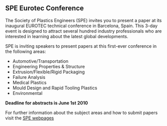 ## SPE Eurotec Conference 

The Society of Plastics Engineers (SPE) invites you to present a paper at its inaugural EUROTEC technical conference in Barcelona, Spain. This 3-day event is designed to attract several hundred industry professionals who are interested in learning about the latest global developments.
<!--break-->
SPE is inviting speakers to present papers at this first-ever conference in the following areas:   
  

* Automotive/Transportation  
* Engineering Properties & Structure  
* Extrusion/Flexible/Rigid Packaging  
* Failure Analysis  
* Medical Plastics  
* Mould Design and Rapid Tooling Plastics  
* Environmental  
    
**Deadline for abstracts is June 1st 2010**  

For further information about the subject areas and how to submit papers visit the [SPE webpages](http://www.4spe.org/spe-eurotec-conference)